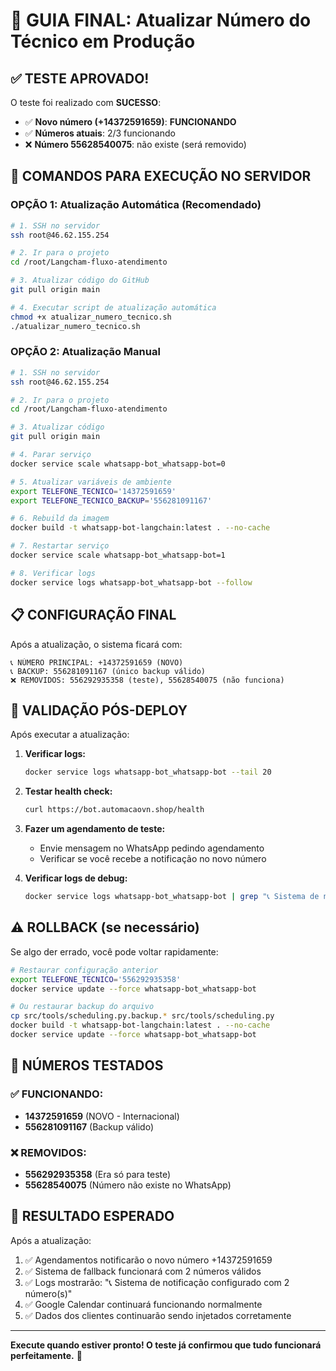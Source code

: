 # 🔄 GUIA FINAL: Atualizar Número do Técnico em Produção

## ✅ TESTE APROVADO!

O teste foi realizado com **SUCESSO**:
- ✅ **Novo número (+14372591659)**: **FUNCIONANDO**
- ✅ **Números atuais**: 2/3 funcionando
- ❌ **Número 55628540075**: não existe (será removido)

## 🎯 COMANDOS PARA EXECUÇÃO NO SERVIDOR

### **OPÇÃO 1: Atualização Automática (Recomendado)**

```bash
# 1. SSH no servidor
ssh root@46.62.155.254

# 2. Ir para o projeto
cd /root/Langcham-fluxo-atendimento

# 3. Atualizar código do GitHub
git pull origin main

# 4. Executar script de atualização automática
chmod +x atualizar_numero_tecnico.sh
./atualizar_numero_tecnico.sh
```

### **OPÇÃO 2: Atualização Manual**

```bash
# 1. SSH no servidor
ssh root@46.62.155.254

# 2. Ir para o projeto
cd /root/Langcham-fluxo-atendimento

# 3. Atualizar código
git pull origin main

# 4. Parar serviço
docker service scale whatsapp-bot_whatsapp-bot=0

# 5. Atualizar variáveis de ambiente
export TELEFONE_TECNICO='14372591659'
export TELEFONE_TECNICO_BACKUP='556281091167'

# 6. Rebuild da imagem
docker build -t whatsapp-bot-langchain:latest . --no-cache

# 7. Restartar serviço
docker service scale whatsapp-bot_whatsapp-bot=1

# 8. Verificar logs
docker service logs whatsapp-bot_whatsapp-bot --follow
```

## 📋 CONFIGURAÇÃO FINAL

Após a atualização, o sistema ficará com:

```
📞 NÚMERO PRINCIPAL: +14372591659 (NOVO)
📞 BACKUP: 556281091167 (único backup válido)
❌ REMOVIDOS: 556292935358 (teste), 55628540075 (não funciona)
```

## 🧪 VALIDAÇÃO PÓS-DEPLOY

Após executar a atualização:

1. **Verificar logs:**
   ```bash
   docker service logs whatsapp-bot_whatsapp-bot --tail 20
   ```

2. **Testar health check:**
   ```bash
   curl https://bot.automacaovn.shop/health
   ```

3. **Fazer um agendamento de teste:**
   - Envie mensagem no WhatsApp pedindo agendamento
   - Verificar se você recebe a notificação no novo número

4. **Verificar logs de debug:**
   ```bash
   docker service logs whatsapp-bot_whatsapp-bot | grep "📞 Sistema de notificação configurado com 2 número(s)"
   ```

## ⚠️ ROLLBACK (se necessário)

Se algo der errado, você pode voltar rapidamente:

```bash
# Restaurar configuração anterior
export TELEFONE_TECNICO='556292935358'
docker service update --force whatsapp-bot_whatsapp-bot

# Ou restaurar backup do arquivo
cp src/tools/scheduling.py.backup.* src/tools/scheduling.py
docker build -t whatsapp-bot-langchain:latest . --no-cache
docker service update --force whatsapp-bot_whatsapp-bot
```

## 📱 NÚMEROS TESTADOS

### ✅ FUNCIONANDO:
- **14372591659** (NOVO - Internacional)
- **556281091167** (Backup válido)

### ❌ REMOVIDOS:
- **556292935358** (Era só para teste)
- **55628540075** (Número não existe no WhatsApp)

## 🎉 RESULTADO ESPERADO

Após a atualização:
1. ✅ Agendamentos notificarão o novo número +14372591659
2. ✅ Sistema de fallback funcionará com 2 números válidos
3. ✅ Logs mostrarão: "📞 Sistema de notificação configurado com 2 número(s)"
4. ✅ Google Calendar continuará funcionando normalmente
5. ✅ Dados dos clientes continuarão sendo injetados corretamente

---

**Execute quando estiver pronto! O teste já confirmou que tudo funcionará perfeitamente.** 🚀
